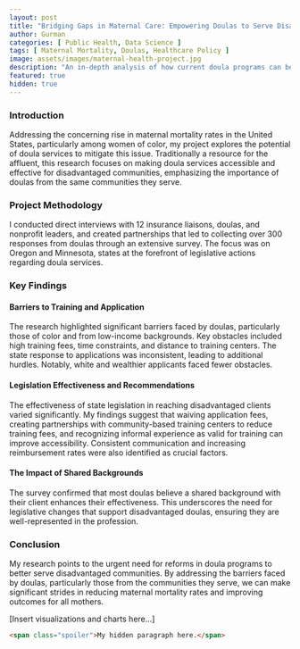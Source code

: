 ```yaml
---
layout: post
title: "Bridging Gaps in Maternal Care: Empowering Doulas to Serve Disadvantaged Communities"
author: Gurman
categories: [ Public Health, Data Science ]
tags: [ Maternal Mortality, Doulas, Healthcare Policy ]
image: assets/images/maternal-health-project.jpg
description: "An in-depth analysis of how current doula programs can be reformed to better serve disadvantaged communities, based on extensive research and data analysis."
featured: true
hidden: true
---
```


### Introduction

Addressing the concerning rise in maternal mortality rates in the United States, particularly among women of color, my project explores the potential of doula services to mitigate this issue. Traditionally a resource for the affluent, this research focuses on making doula services accessible and effective for disadvantaged communities, emphasizing the importance of doulas from the same communities they serve.

### Project Methodology

I conducted direct interviews with 12 insurance liaisons, doulas, and nonprofit leaders, and created partnerships that led to collecting over 300 responses from doulas through an extensive survey. The focus was on Oregon and Minnesota, states at the forefront of legislative actions regarding doula services.

### Key Findings

#### Barriers to Training and Application
The research highlighted significant barriers faced by doulas, particularly those of color and from low-income backgrounds. Key obstacles included high training fees, time constraints, and distance to training centers. The state response to applications was inconsistent, leading to additional hurdles. Notably, white and wealthier applicants faced fewer obstacles.

#### Legislation Effectiveness and Recommendations
The effectiveness of state legislation in reaching disadvantaged clients varied significantly. My findings suggest that waiving application fees, creating partnerships with community-based training centers to reduce training fees, and recognizing informal experience as valid for training can improve accessibility. Consistent communication and increasing reimbursement rates were also identified as crucial factors.

#### The Impact of Shared Backgrounds
The survey confirmed that most doulas believe a shared background with their client enhances their effectiveness. This underscores the need for legislative changes that support disadvantaged doulas, ensuring they are well-represented in the profession.

### Conclusion

My research points to the urgent need for reforms in doula programs to better serve disadvantaged communities. By addressing the barriers faced by doulas, particularly those from the communities they serve, we can make significant strides in reducing maternal mortality rates and improving outcomes for all mothers.

[Insert visualizations and charts here...]


```html
<span class="spoiler">My hidden paragraph here.</span>
```
